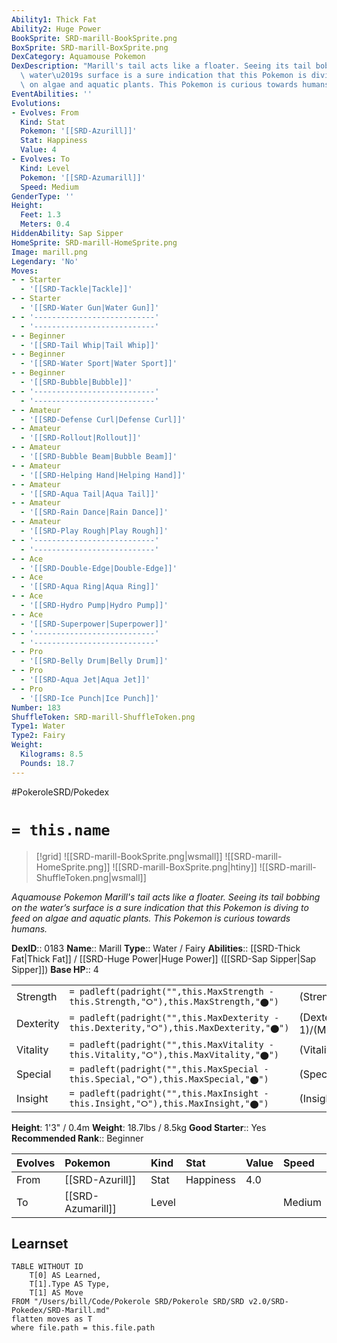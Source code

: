 ```yaml
---
Ability1: Thick Fat
Ability2: Huge Power
BookSprite: SRD-marill-BookSprite.png
BoxSprite: SRD-marill-BoxSprite.png
DexCategory: Aquamouse Pokemon
DexDescription: "Marill's tail acts like a floater. Seeing its tail bobbing on the\
  \ water\u2019s surface is a sure indication that this Pokemon is diving to feed\
  \ on algae and aquatic plants. This Pokemon is curious towards humans."
EventAbilities: ''
Evolutions:
- Evolves: From
  Kind: Stat
  Pokemon: '[[SRD-Azurill]]'
  Stat: Happiness
  Value: 4
- Evolves: To
  Kind: Level
  Pokemon: '[[SRD-Azumarill]]'
  Speed: Medium
GenderType: ''
Height:
  Feet: 1.3
  Meters: 0.4
HiddenAbility: Sap Sipper
HomeSprite: SRD-marill-HomeSprite.png
Image: marill.png
Legendary: 'No'
Moves:
- - Starter
  - '[[SRD-Tackle|Tackle]]'
- - Starter
  - '[[SRD-Water Gun|Water Gun]]'
- - '---------------------------'
  - '---------------------------'
- - Beginner
  - '[[SRD-Tail Whip|Tail Whip]]'
- - Beginner
  - '[[SRD-Water Sport|Water Sport]]'
- - Beginner
  - '[[SRD-Bubble|Bubble]]'
- - '---------------------------'
  - '---------------------------'
- - Amateur
  - '[[SRD-Defense Curl|Defense Curl]]'
- - Amateur
  - '[[SRD-Rollout|Rollout]]'
- - Amateur
  - '[[SRD-Bubble Beam|Bubble Beam]]'
- - Amateur
  - '[[SRD-Helping Hand|Helping Hand]]'
- - Amateur
  - '[[SRD-Aqua Tail|Aqua Tail]]'
- - Amateur
  - '[[SRD-Rain Dance|Rain Dance]]'
- - Amateur
  - '[[SRD-Play Rough|Play Rough]]'
- - '---------------------------'
  - '---------------------------'
- - Ace
  - '[[SRD-Double-Edge|Double-Edge]]'
- - Ace
  - '[[SRD-Aqua Ring|Aqua Ring]]'
- - Ace
  - '[[SRD-Hydro Pump|Hydro Pump]]'
- - Ace
  - '[[SRD-Superpower|Superpower]]'
- - '---------------------------'
  - '---------------------------'
- - Pro
  - '[[SRD-Belly Drum|Belly Drum]]'
- - Pro
  - '[[SRD-Aqua Jet|Aqua Jet]]'
- - Pro
  - '[[SRD-Ice Punch|Ice Punch]]'
Number: 183
ShuffleToken: SRD-marill-ShuffleToken.png
Type1: Water
Type2: Fairy
Weight:
  Kilograms: 8.5
  Pounds: 18.7
---
```


#PokeroleSRD/Pokedex

# `= this.name`

> [!grid]
> ![[SRD-marill-BookSprite.png|wsmall]]
> ![[SRD-marill-HomeSprite.png]]
> ![[SRD-marill-BoxSprite.png|htiny]]
> ![[SRD-marill-ShuffleToken.png|wsmall]]


*Aquamouse Pokemon*
*Marill's tail acts like a floater. Seeing its tail bobbing on the water’s surface is a sure indication that this Pokemon is diving to feed on algae and aquatic plants. This Pokemon is curious towards humans.*

**DexID**:: 0183
**Name**:: Marill
**Type**:: Water / Fairy
**Abilities**:: [[SRD-Thick Fat|Thick Fat]] / [[SRD-Huge Power|Huge Power]] ([[SRD-Sap Sipper|Sap Sipper]])
**Base HP**:: 4

|           |                                                                                        |                                          |
| --------- | -------------------------------------------------------------------------------------- | ---------------------------------------- |
| Strength  | `= padleft(padright("",this.MaxStrength - this.Strength,"⭘"),this.MaxStrength,"⬤")`    | (Strength::1)/(MaxStrength::3)   |
| Dexterity | `= padleft(padright("",this.MaxDexterity - this.Dexterity,"⭘"),this.MaxDexterity,"⬤")` | (Dexterity:: 1)/(MaxDexterity::3) |
| Vitality  | `= padleft(padright("",this.MaxVitality - this.Vitality,"⭘"),this.MaxVitality,"⬤")`    | (Vitality::2)/(MaxVitality::4)   |
| Special   | `= padleft(padright("",this.MaxSpecial - this.Special,"⭘"),this.MaxSpecial,"⬤")`       | (Special::1)/(MaxSpecial::3)     |
| Insight   | `= padleft(padright("",this.MaxInsight - this.Insight,"⭘"),this.MaxInsight,"⬤")`       | (Insight::2)/(MaxInsight::4)     |

**Height**: 1'3" / 0.4m
**Weight**: 18.7lbs / 8.5kg
**Good Starter**:: Yes
**Recommended Rank**:: Beginner

| Evolves   | Pokemon           | Kind   | Stat      | Value   | Speed   |
|:----------|:------------------|:-------|:----------|:--------|:--------|
| From      | [[SRD-Azurill]]   | Stat   | Happiness | 4.0     |         |
| To        | [[SRD-Azumarill]] | Level  |           |         | Medium  |

## Learnset

```dataview
TABLE WITHOUT ID
    T[0] AS Learned,
    T[1].Type AS Type,
    T[1] AS Move
FROM "/Users/bill/Code/Pokerole SRD/Pokerole SRD/SRD v2.0/SRD-Pokedex/SRD-Marill.md"
flatten moves as T
where file.path = this.file.path
```
